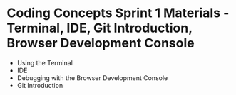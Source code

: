 # Coding Concepts Sprint 1 Materials - Terminal, IDE, Git Introduction, Browser Development Console

* Using the Terminal
* IDE
* Debugging with the Browser Development Console
* Git Introduction
